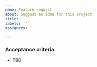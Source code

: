 ```yaml
---
name: Feature request
about: Suggest an idea for this project
title: ''
labels: ''
assignees: ''

---
```


### Acceptance criteria
* TBD
